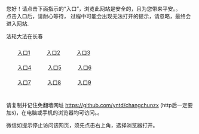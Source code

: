 您好！请点击下面指示的“入口”，浏览此网站是安全的，且为您带来平安。。 <br/>
点击入口后，请耐心等待， 过程中可能会出现无法打开的提示，请忽略，最终会进入网站. </br>

法轮大法在长春<br/>
<div style="padding:10px"><a style="margin:20px" target="_blank" href="https://d3dtkhirep1t1b.cloudfront.net/2Qpsp?hthrq" id="ccLink1" rel="nofollow">入口1</a> <a target="_blank" style="margin:20px" href="https://d1azaagnth9f1p.cloudfront.net/2Qpsp?rnixwk" id="ccLink2" rel="nofollow">入口2</a> <a style="margin:20px" target="_blank" href="https://d1q3bbxwm9q0wz.cloudfront.net/2Qpsp?azgtzb" id="ccLink3" rel="nofollow">入口3</a></div>

<div style="padding:10px" ><a style="margin:20px" target="_blank" href="https://d3dtkhirep1t1b.cloudfront.net/2Qpsp?hthrq" id="ccLink4" rel="nofollow">入口4</a> <a style="margin:20px" href="https://d1azaagnth9f1p.cloudfront.net/2Qpsp?rnixwk" target="_blank" id="ccLink5" rel="nofollow">入口5</a> <a style="margin:20px" href="https://d1q3bbxwm9q0wz.cloudfront.net/2Qpsp?azgtzb" target="_blank" id="ccLink6" rel="nofollow">入口6</a></div>

<div style="padding:10px"><a style="margin:20px" target="_blank" href="https://d3dtkhirep1t1b.cloudfront.net/2Qpsp?hthrq" id="ccLink7" rel="nofollow">入口7</a> <a style="margin:20px" href="https://d1azaagnth9f1p.cloudfront.net/2Qpsp?rnixwk" target="_blank" id="ccLink8" rel="nofollow">入口8</a> <a style="margin:20px" target="_blank" href="https://d1q3bbxwm9q0wz.cloudfront.net/2Qpsp?azgtzb" id="ccLink9" rel="nofollow">入口9</a></div>

<br/>



请复制并记住免翻墙网址 https://github.com/yntd/changchunzx (http后一定要加s)，在电脑或手机的浏览器均可访问。。<br/>

微信如提示停止访问该网页，须先点击右上角，选择浏览器打开。

